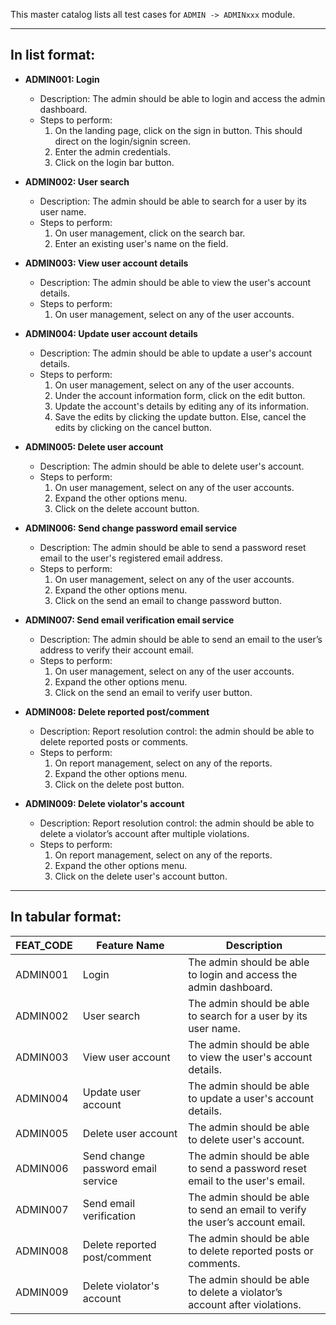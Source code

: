 This master catalog lists all test cases for `ADMIN -> ADMINxxx` module.

---

## In list format:

- **ADMIN001: Login**

  - Description: The admin should be able to login and access the admin dashboard.
  - Steps to perform:
    1. On the landing page, click on the sign in button. This should direct on the login/signin screen.
    2. Enter the admin credentials.
    3. Click on the login bar button.

- **ADMIN002: User search**

  - Description: The admin should be able to search for a user by its user name.
  - Steps to perform:
    1. On user management, click on the search bar.
    2. Enter an existing user's name on the field.

- **ADMIN003: View user account details**

  - Description: The admin should be able to view the user's account details.
  - Steps to perform:
    1. On user management, select on any of the user accounts.

- **ADMIN004: Update user account details**

  - Description: The admin should be able to update a user's account details.
  - Steps to perform:
    1. On user management, select on any of the user accounts.
    2. Under the account information form, click on the edit button.
    3. Update the account's details by editing any of its information.
    4. Save the edits by clicking the update button. Else, cancel the edits by clicking on the cancel button.

- **ADMIN005: Delete user account**

  - Description: The admin should be able to delete user's account.
  - Steps to perform:
    1. On user management, select on any of the user accounts.
    2. Expand the other options menu.
    3. Click on the delete account button.

- **ADMIN006: Send change password email service**

  - Description: The admin should be able to send a password reset email to the user's registered email address.
  - Steps to perform:
    1. On user management, select on any of the user accounts.
    2. Expand the other options menu.
    3. Click on the send an email to change password button.

- **ADMIN007: Send email verification email service**

  - Description: The admin should be able to send an email to the user’s address to verify their account email.
  - Steps to perform:
    1. On user management, select on any of the user accounts.
    2. Expand the other options menu.
    3. Click on the send an email to verify user button.

- **ADMIN008: Delete reported post/comment**

  - Description: Report resolution control: the admin should be able to delete reported posts or comments.
  - Steps to perform:
    1. On report management, select on any of the reports.
    2. Expand the other options menu.
    3. Click on the delete post button.

- **ADMIN009: Delete violator's account**

  - Description: Report resolution control: the admin should be able to delete a violator’s account after multiple violations.
  - Steps to perform:
    1. On report management, select on any of the reports.
    2. Expand the other options menu.
    3. Click on the delete user's account button.

---

## In tabular format:

| FEAT_CODE | Feature Name                       | Description                                                                   |
| --------- | ---------------------------------- | ----------------------------------------------------------------------------- |
| ADMIN001  | Login                              | The admin should be able to login and access the admin dashboard.             |
| ADMIN002  | User search                        | The admin should be able to search for a user by its user name.               |
| ADMIN003  | View user account                  | The admin should be able to view the user's account details.                  |
| ADMIN004  | Update user account                | The admin should be able to update a user's account details.                  |
| ADMIN005  | Delete user account                | The admin should be able to delete user's account.                            |
| ADMIN006  | Send change password email service | The admin should be able to send a password reset email to the user's email.  |
| ADMIN007  | Send email verification            | The admin should be able to send an email to verify the user’s account email. |
| ADMIN008  | Delete reported post/comment       | The admin should be able to delete reported posts or comments.                |
| ADMIN009  | Delete violator's account          | The admin should be able to delete a violator’s account after violations.     |
